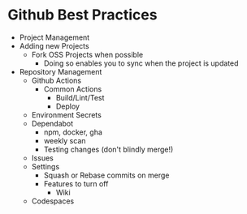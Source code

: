 # Github Best Practices

- Project Management
- Adding new Projects
  - Fork OSS Projects when possible
    - Doing so enables you to sync when the project is updated
- Repository Management
  - Github Actions 
    - Common Actions
      - Build/Lint/Test
      - Deploy
  - Environment Secrets
  - Dependabot
    - npm, docker, gha 
    - weekly scan
    - Testing changes (don't blindly merge!)
  - Issues 
  - Settings
    - Squash or Rebase commits on merge 
    - Features to turn off
      - Wiki
  - Codespaces

